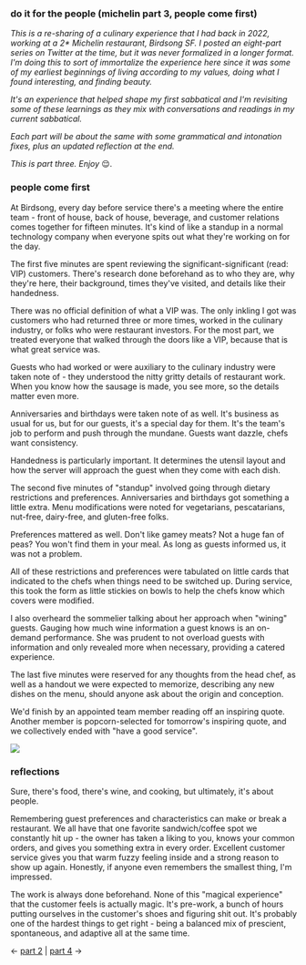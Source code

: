 ### do it for the people (michelin part 3, people come first)

_This is a re-sharing of a culinary experience that I had back in 2022, working at a 2* Michelin restaurant, Birdsong SF. I posted an eight-part series on Twitter at the time, but it was never formalized in a longer format. I'm doing this to sort of immortalize the experience here since it was some of my earliest beginnings of living according to my values, doing what I found interesting, and finding beauty._

_It's an experience that helped shape my first sabbatical and I'm revisiting some of these learnings as they mix with conversations and readings in my current sabbatical._

_Each part will be about the same with some grammatical and intonation fixes, plus an updated reflection at the end._

_This is part three. Enjoy_ 😌.

### people come first

At Birdsong, every day before service there's a meeting where the entire team - front of house, back of house, beverage, and customer relations comes together for fifteen minutes. It's kind of like a standup in a normal technology company when everyone spits out what they're working on for the day.

The first five minutes are spent reviewing the significant-significant (read: VIP) customers. There's research done beforehand as to who they are, why they're here, their background, times they've visited, and details like their handedness.

There was no official definition of what a VIP was. The only inkling I got was customers who had returned three or more times, worked in the culinary industry, or folks who were restaurant investors. For the most part, we treated everyone that walked through the doors like a VIP, because that is what great service was.

Guests who had worked or were auxiliary to the culinary industry were taken note of - they understood the nitty gritty details of restaurant work. When you know how the sausage is made, you see more, so the details matter even more.

Anniversaries and birthdays were taken note of as well. It's business as usual for us, but for our guests, it's a special day for them. It's the team's job to perform and push through the mundane. Guests want dazzle, chefs want consistency.

Handedness is particularly important. It determines the utensil layout and how the server will approach the guest when they come with each dish.

The second five minutes of "standup" involved going through dietary restrictions and preferences. Anniversaries and birthdays got something a little extra. Menu modifications were noted for vegetarians, pescatarians, nut-free, dairy-free, and gluten-free folks.

Preferences mattered as well. Don't like gamey meats? Not a huge fan of peas? You won't find them in your meal. As long as guests informed us, it was not a problem.

All of these restrictions and preferences were tabulated on little cards that indicated to the chefs when things need to be switched up. During service, this took the form as little stickies on bowls to help the chefs know which covers were modified.

I also overheard the sommelier talking about her approach when "wining" guests. Gauging how much wine information a guest knows is an on-demand performance. She was prudent to not overload guests with information and only revealed more when necessary, providing a catered experience.

The last five minutes were reserved for any thoughts from the head chef, as well as a handout we were expected to memorize, describing any new dishes on the menu, should anyone ask about the origin and conception.

We'd finish by an appointed team member reading off an inspiring quote. Another member is popcorn-selected for tomorrow's inspiring quote, and we collectively ended with "have a good service".

![](birdsong-service.jpg)

### reflections

Sure, there's food, there's wine, and cooking, but ultimately, it's about people.

Remembering guest preferences and characteristics can make or break a restaurant. We all have that one favorite sandwich/coffee spot we constantly hit up - the owner has taken a liking to you, knows your common orders, and gives you something extra in every order. Excellent customer service gives you that warm fuzzy feeling inside and a strong reason to show up again. Honestly, if anyone even remembers the smallest thing, I'm impressed.

The work is always done beforehand. None of this "magical experience" that the customer feels is actually magic. It's pre-work, a bunch of hours putting ourselves in the customer's shoes and figuring shit out. It's probably one of the hardest things to get right - being a balanced mix of prescient, spontaneous, and adaptive all at the same time.

<- [part 2](https://www.frank-chen.com/posts/your-job-is-customer-service-and-perfection) | [part 4](https://www.frank-chen.com/posts/the-body-keeps-score) ->